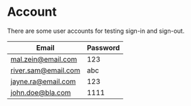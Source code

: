 # Account
There are some user accounts for testing sign-in and sign-out.

| Email | Password |
|---|---|
| mal.zein@email.com | 123 |
| river.sam@email.com | abc |
| jayne.ra@email.com | 123 |
| john.doe@bla.com | 1111 |
